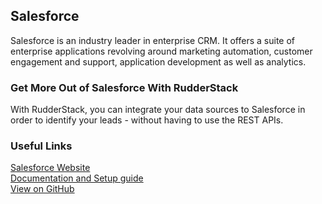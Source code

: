 ## Salesforce

Salesforce is an industry leader in enterprise CRM. It offers a suite of enterprise applications revolving around marketing automation, customer engagement and support, application development as well as analytics.

### Get More Out of Salesforce With RudderStack

With RudderStack, you can integrate your data sources to Salesforce in order to identify your leads - without having to use the REST APIs.

### Useful Links

[Salesforce Website][]  
[Documentation and Setup guide][]  
[View on GitHub][]

[//]: # "These are reference links used in the body of this note and get stripped out when the markdown processor does its job. There is no need to format nicely because it shouldn't be seen. Thanks SO - http://stackoverflow.com/questions/4823468/store-comments-in-markdown-syntax"
[salesforce website]: https://developer.salesforce.com/docs/
[documentation and setup guide]: https://docs.rudderstack.com/destinations/salesforce
[view on github]: https://github.com/rudderlabs/rudder-server
